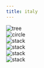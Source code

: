 ```yaml
---
title: italy
---
```


<div class = "gallery">
    <div class = "gallery_item">
        <img src="{{ '/assests/tree.jpg' | url }}" alt="tree">
    </div>
    <div class = "gallery_item">
        <img src="{{ '/assests/circle_resized.jpg' | url }}" alt="circle">
    </div>
    <div class = "gallery_item">
        <img src="{{ '/assests/stack_test.jpg' | url }}" alt="stack">
    </div>
    <div class = "gallery_item">
        <img src="{{ '/assests/tree.jpg' | url }}" alt="stack">
    </div>
    <div class = "gallery_item">
        <img src="{{ '/assests/stack_test.jpg' | url }}" alt="stack">
    </div>
    <div class = "gallery_item">
        <img src="{{ '/assests/circle_resized.jpg' | url }}" alt="stack">
    </div>
</div>